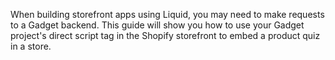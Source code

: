When building storefront apps using Liquid, you may need to make requests to a Gadget backend. This guide will show you how to use your Gadget project's direct script tag in the Shopify storefront to embed a product quiz in a store.